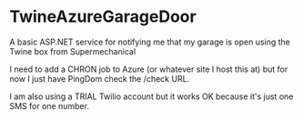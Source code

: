 TwineAzureGarageDoor
====================

A basic ASP.NET service for notifying me that my garage is open using the Twine box from Supermechanical

I need to add a CHRON job to Azure (or whatever site I host this at) but for now I just have PingDom check the /check URL.

I am also using a TRIAL Twilio account but it works OK because it's just one SMS for one number.